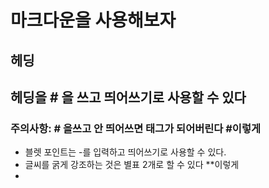# 마크다운을 사용해보자

## 헤딩

## 헤딩을 # 을 쓰고 띄어쓰기로 사용할 수 있다

### 주의사항: # 을쓰고 안 띄어쓰면 태그가 되어버린다 #이렇게

- 블렛 포인트는 -를 입력하고 띄어쓰기로 사용할 수 있다.
- 글씨를 굵게 강조하는 것은 별표 2개로 할 수 있다 **이렇게
- 


